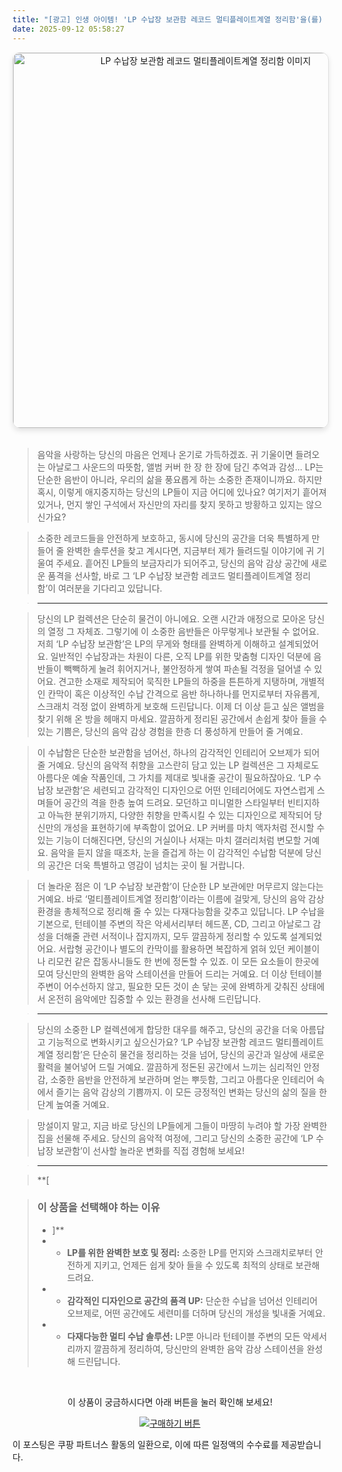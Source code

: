 ```yaml
---
title: "[광고] 인생 아이템! 'LP 수납장 보관함 레코드 멀티플레이트계열 정리함'을(를) 만나보세요."
date: 2025-09-12 05:58:27
---
```


<div align="center">
    <a href="https://link.coupang.com/re/AFFSDP?lptag=AF8916626&pageKey=8456529215&itemId=26417436090&vendorItemId=93393403115&traceid=V0-153-d0050fe3a08e4c72&requestid=20250912145804539227705902&token=31850C%7CGM" target="_blank">
        <img src="https://ads-partners.coupang.com/image1/yBLSr4OfzAG3tcpRyAmYOdUd2KwhBuZZWBrikO89uJuVP6mAFChBwwyL31SjdOJdRtOaD4CI5xvLzWgKsdQ2yzKF6vs0FDiF5Zny-tY8ibTO-YDu5pZavyGeFB1PhvX221PxzN4hhLqY2cV92AuAKaCL08lgONO0L6Tk4x8dGxCg5jwxilSYQtrF07W6GmDcmJ35Hr5UlB7W3MU0glWxwARUdmyPBYpbKINKxEwjUbLz1MrVtustt-EMH7FX8WgwR_hoffiP6KZDSwUqSaehLL7s4yX_FQy9RkIjFtB9NLY8_lmB6fY=" alt="LP 수납장 보관함 레코드 멀티플레이트계열 정리함 이미지" width="600" style="max-width: 100%; height: auto; border-radius: 12px; border: 1px solid #e0e0e0; box-shadow: 0 4px 8px rgba(0,0,0,0.1);">
    </a>
</div>
<br>

> 음악을 사랑하는 당신의 마음은 언제나 온기로 가득하겠죠. 귀 기울이면 들려오는 아날로그 사운드의 따뜻함, 앨범 커버 한 장 한 장에 담긴 추억과 감성… LP는 단순한 음반이 아니라, 우리의 삶을 풍요롭게 하는 소중한 존재이니까요. 하지만 혹시, 이렇게 애지중지하는 당신의 LP들이 지금 어디에 있나요? 여기저기 흩어져 있거나, 먼지 쌓인 구석에서 자신만의 자리를 찾지 못하고 방황하고 있지는 않으신가요?

> 소중한 레코드들을 안전하게 보호하고, 동시에 당신의 공간을 더욱 특별하게 만들어 줄 완벽한 솔루션을 찾고 계시다면, 지금부터 제가 들려드릴 이야기에 귀 기울여 주세요. 흩어진 LP들의 보금자리가 되어주고, 당신의 음악 감상 공간에 새로운 품격을 선사할, 바로 그 ‘LP 수납장 보관함 레코드 멀티플레이트계열 정리함’이 여러분을 기다리고 있답니다.

> ---

> 당신의 LP 컬렉션은 단순히 물건이 아니에요. 오랜 시간과 애정으로 모아온 당신의 열정 그 자체죠. 그렇기에 이 소중한 음반들은 아무렇게나 보관될 수 없어요. 저희 ‘LP 수납장 보관함’은 LP의 무게와 형태를 완벽하게 이해하고 설계되었어요. 일반적인 수납장과는 차원이 다른, 오직 LP를 위한 맞춤형 디자인 덕분에 음반들이 빽빽하게 눌려 휘어지거나, 불안정하게 쌓여 파손될 걱정을 덜어낼 수 있어요. 견고한 소재로 제작되어 묵직한 LP들의 하중을 튼튼하게 지탱하며, 개별적인 칸막이 혹은 이상적인 수납 간격으로 음반 하나하나를 먼지로부터 자유롭게, 스크래치 걱정 없이 완벽하게 보호해 드린답니다. 이제 더 이상 듣고 싶은 앨범을 찾기 위해 온 방을 헤매지 마세요. 깔끔하게 정리된 공간에서 손쉽게 찾아 들을 수 있는 기쁨은, 당신의 음악 감상 경험을 한층 더 풍성하게 만들어 줄 거예요.

> 이 수납함은 단순한 보관함을 넘어선, 하나의 감각적인 인테리어 오브제가 되어줄 거예요. 당신의 음악적 취향을 고스란히 담고 있는 LP 컬렉션은 그 자체로도 아름다운 예술 작품인데, 그 가치를 제대로 빛내줄 공간이 필요하잖아요. ‘LP 수납장 보관함’은 세련되고 감각적인 디자인으로 어떤 인테리어에도 자연스럽게 스며들어 공간의 격을 한층 높여 드려요. 모던하고 미니멀한 스타일부터 빈티지하고 아늑한 분위기까지, 다양한 취향을 만족시킬 수 있는 디자인으로 제작되어 당신만의 개성을 표현하기에 부족함이 없어요. LP 커버를 마치 액자처럼 전시할 수 있는 기능이 더해진다면, 당신의 거실이나 서재는 마치 갤러리처럼 변모할 거예요. 음악을 듣지 않을 때조차, 눈을 즐겁게 하는 이 감각적인 수납함 덕분에 당신의 공간은 더욱 특별하고 영감이 넘치는 곳이 될 거랍니다.

> 더 놀라운 점은 이 ‘LP 수납장 보관함’이 단순한 LP 보관에만 머무르지 않는다는 거예요. 바로 ‘멀티플레이트계열 정리함’이라는 이름에 걸맞게, 당신의 음악 감상 환경을 총체적으로 정리해 줄 수 있는 다재다능함을 갖추고 있답니다. LP 수납을 기본으로, 턴테이블 주변의 작은 악세서리부터 헤드폰, CD, 그리고 아날로그 감성을 더해줄 관련 서적이나 잡지까지, 모두 깔끔하게 정리할 수 있도록 설계되었어요. 서랍형 공간이나 별도의 칸막이를 활용하면 복잡하게 얽혀 있던 케이블이나 리모컨 같은 잡동사니들도 한 번에 정돈할 수 있죠. 이 모든 요소들이 한곳에 모여 당신만의 완벽한 음악 스테이션을 만들어 드리는 거예요. 더 이상 턴테이블 주변이 어수선하지 않고, 필요한 모든 것이 손 닿는 곳에 완벽하게 갖춰진 상태에서 온전히 음악에만 집중할 수 있는 환경을 선사해 드린답니다.

> ---

> 당신의 소중한 LP 컬렉션에게 합당한 대우를 해주고, 당신의 공간을 더욱 아름답고 기능적으로 변화시키고 싶으신가요? ‘LP 수납장 보관함 레코드 멀티플레이트계열 정리함’은 단순히 물건을 정리하는 것을 넘어, 당신의 공간과 일상에 새로운 활력을 불어넣어 드릴 거예요. 깔끔하게 정돈된 공간에서 느끼는 심리적인 안정감, 소중한 음반을 안전하게 보관하며 얻는 뿌듯함, 그리고 아름다운 인테리어 속에서 즐기는 음악 감상의 기쁨까지. 이 모든 긍정적인 변화는 당신의 삶의 질을 한 단계 높여줄 거예요.

> 망설이지 말고, 지금 바로 당신의 LP들에게 그들이 마땅히 누려야 할 가장 완벽한 집을 선물해 주세요. 당신의 음악적 여정에, 그리고 당신의 소중한 공간에 ‘LP 수납장 보관함’이 선사할 놀라운 변화를 직접 경험해 보세요!

> ---

> **[


> ### 이 상품을 선택해야 하는 이유
> - ]**
> - *   **LP를 위한 완벽한 보호 및 정리:** 소중한 LP를 먼지와 스크래치로부터 안전하게 지키고, 언제든 쉽게 찾아 들을 수 있도록 최적의 상태로 보관해 드려요.
> - *   **감각적인 디자인으로 공간의 품격 UP:** 단순한 수납을 넘어선 인테리어 오브제로, 어떤 공간에도 세련미를 더하며 당신의 개성을 빛내줄 거예요.
> - *   **다재다능한 멀티 수납 솔루션:** LP뿐 아니라 턴테이블 주변의 모든 악세서리까지 깔끔하게 정리하여, 당신만의 완벽한 음악 감상 스테이션을 완성해 드린답니다.


<br>

<div align="center">
  <p>이 상품이 궁금하시다면 아래 버튼을 눌러 확인해 보세요!</p>
  <a href="https://link.coupang.com/re/AFFSDP?lptag=AF8916626&pageKey=8456529215&itemId=26417436090&vendorItemId=93393403115&traceid=V0-153-d0050fe3a08e4c72&requestid=20250912145804539227705902&token=31850C%7CGM" target="_blank">
    <img src="https://img.shields.io/badge/지금 바로 구매하기-FF5722?style=for-the-badge&logo=coupa&logoColor=white" alt="구매하기 버튼">
  </a>
</div>

이 포스팅은 쿠팡 파트너스 활동의 일환으로, 이에 따른 일정액의 수수료를 제공받습니다.
